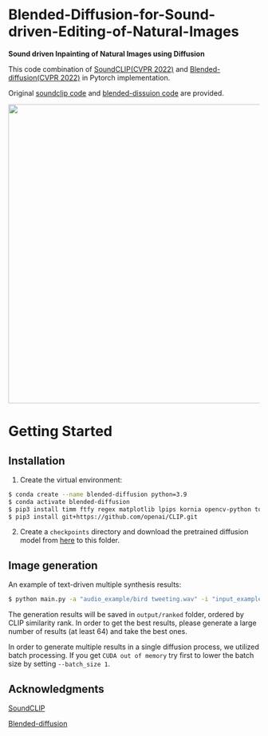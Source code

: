 # Blended-Diffusion-for-Sound-driven-Editing-of-Natural-Images

**Sound driven Inpainting of Natural Images using Diffusion**

This code combination of [SoundCLIP(CVPR 2022)](https://openaccess.thecvf.com/content/CVPR2022/papers/Lee_Sound-Guided_Semantic_Image_Manipulation_CVPR_2022_paper.pdf) and [Blended-diffusion(CVPR 2022)](https://openaccess.thecvf.com/content/CVPR2022/papers/Avrahami_Blended_Diffusion_for_Text-Driven_Editing_of_Natural_Images_CVPR_2022_paper.pdf) in Pytorch implementation.

Original [soundclip code](https://github.com/kuai-lab/sound-guided-semantic-image-manipulation) and [blended-dissuion code](https://github.com/omriav/blended-diffusion) are provided.

<img src="bird tweeting/output_i_7_b_0.png" width="600px">

# Getting Started
## Installation
1. Create the virtual environment:

```bash
$ conda create --name blended-diffusion python=3.9
$ conda activate blended-diffusion
$ pip3 install timm ftfy regex matplotlib lpips kornia opencv-python torch==1.9.0+cu111 torchvision==0.10.0+cu111 -f https://download.pytorch.org/whl/torch_stable.html
$ pip3 install git+https://github.com/openai/CLIP.git
```

2. Create a `checkpoints` directory and download the pretrained diffusion model from [here]((https://openaipublic.blob.core.windows.net/diffusion/jul-2021/256x256_diffusion_uncond.pt)) to this folder.

## Image generation
An example of text-driven multiple synthesis results:

```bash
$ python main.py -a "audio_example/bird tweeting.wav" -i "input_example/butterfly.png" --mask "input_example/butterfly_mask.png" --output_path "output"
```

The generation results will be saved in `output/ranked` folder, ordered by CLIP similarity rank. In order to get the best results, please generate a large number of results (at least 64) and take the best ones.

In order to generate multiple results in a single diffusion process, we utilized batch processing. If you get `CUDA out of memory` try first to lower the batch size by setting `--batch_size 1`.


## Acknowledgments
[SoundCLIP](https://openaccess.thecvf.com/content/CVPR2022/papers/Lee_Sound-Guided_Semantic_Image_Manipulation_CVPR_2022_paper.pdf)

[Blended-diffusion](https://openaccess.thecvf.com/content/CVPR2022/papers/Avrahami_Blended_Diffusion_for_Text-Driven_Editing_of_Natural_Images_CVPR_2022_paper.pdf)
